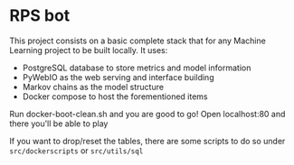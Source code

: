 # RPS bot

This project consists on a basic complete stack that for any Machine Learning project to be built locally. It uses:

- PostgreSQL database to store metrics and model information
- PyWebIO as the web serving and interface building
- Markov chains as the model structure
- Docker compose to host the forementioned items

Run docker-boot-clean.sh and you are good to go! Open localhost:80 and there you'll be able to play

If you want to drop/reset the tables, there are some scripts to do so under `src/dockerscripts` or `src/utils/sql`
